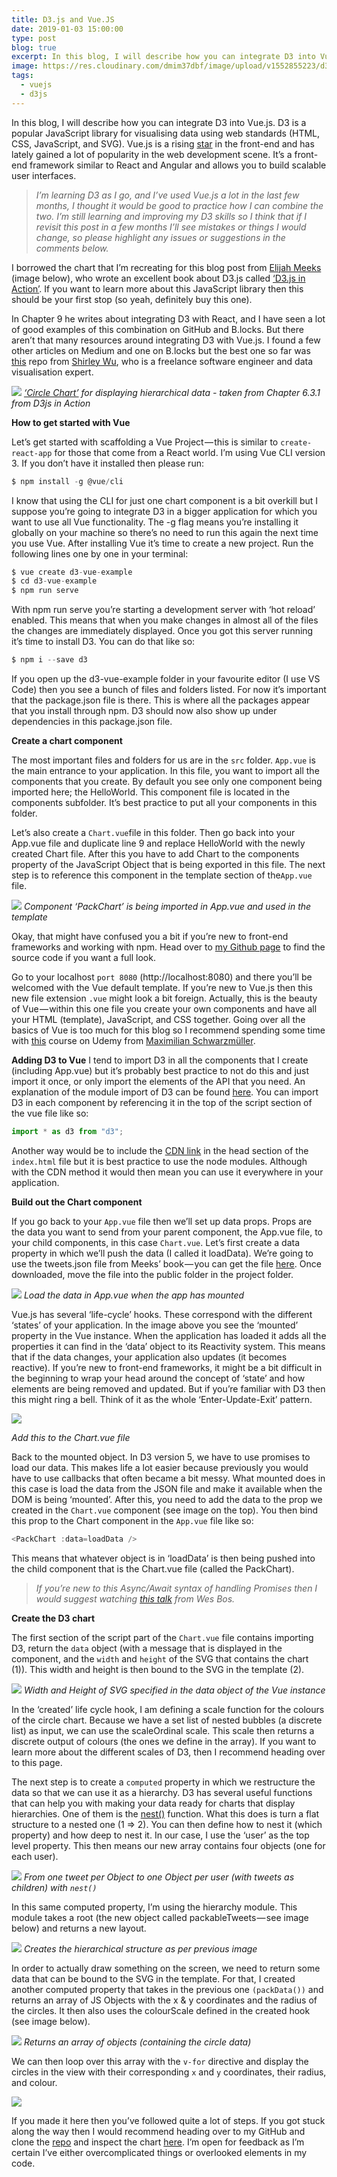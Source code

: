 ```yaml
---
title: D3.js and Vue.JS
date: 2019-01-03 15:00:00
type: post
blog: true
excerpt: In this blog, I will describe how you can integrate D3 into Vue.js. I'm also introducing the Vue CLI and how to integrate D3 there.
image: https://res.cloudinary.com/dmim37dbf/image/upload/v1552855223/d3_vuejs.png
tags:
  - vuejs
  - d3js
---
```


In this blog, I will describe how you can integrate D3 into Vue.js. D3 is a popular JavaScript library for visualising data using web standards (HTML, CSS, JavaScript, and SVG). Vue.js is a rising [star](https://hasvuepassedreactyet.surge.sh/) in the front-end and has lately gained a lot of popularity in the web development scene. It’s a front-end framework similar to React and Angular and allows you to build scalable user interfaces.

> _I’m learning D3 as I go, and I’ve used Vue.js a lot in the last few months, I thought it would be good to practice how I can combine the two. I’m still learning and improving my D3 skills so I think that if I revisit this post in a few months I’ll see mistakes or things I would change, so please highlight any issues or suggestions in the comments below._

I borrowed the chart that I’m recreating for this blog post from [Elijah Meeks](https://medium.com/@Elijah_Meeks) (image below), who wrote an excellent book about D3.js called [‘D3.js in Action’](https://www.amazon.com/D3-js-Action-Data-visualization-JavaScript/dp/1617294489/ref=sr_1_2?ie=UTF8&qid=1546022089&sr=8-2). If you want to learn more about this JavaScript library then this should be your first stop (so yeah, definitely buy this one).

In Chapter 9 he writes about integrating D3 with React, and I have seen a lot of good examples of this combination on GitHub and B.locks. But there aren’t that many resources around integrating D3 with Vue.js. I found a few other articles on Medium and one on B.locks but the best one so far was [this](https://github.com/sxywu/vue-d3-example) repo from [Shirley Wu](https://twitter.com/sxywu), who is a freelance software engineer and data visualisation expert.

![](https://cdn-images-1.medium.com/max/1600/1*sSCXT5xlNwSY9yWb6hWwtQ.png)
_[‘Circle Chart’](https://andre347.github.io/d3-vue-example/) for displaying hierarchical data - taken from Chapter 6.3.1 from D3js in Action_

**How to get started with Vue**

Let’s get started with scaffolding a Vue Project — this is similar to `create-react-app` for those that come from a React world. I’m using Vue CLI version 3. If you don’t have it installed then please run:

```javascript
$ npm install -g @vue/cli
```

I know that using the CLI for just one chart component is a bit overkill but I suppose you’re going to integrate D3 in a bigger application for which you want to use all Vue functionality. The -g flag means you’re installing it globally on your machine so there’s no need to run this again the next time you use Vue. After installing Vue it’s time to create a new project. Run the following lines one by one in your terminal:

```javascript
$ vue create d3-vue-example
$ cd d3-vue-example
$ npm run serve
```

With npm run serve you’re starting a development server with ‘hot reload’ enabled. This means that when you make changes in almost all of the files the changes are immediately displayed. Once you got this server running it’s time to install D3. You can do that like so:

```javascript
$ npm i --save d3
```

If you open up the d3-vue-example folder in your favourite editor (I use VS Code) then you see a bunch of files and folders listed. For now it’s important that the package.json file is there. This is where all the packages appear that you install through npm. D3 should now also show up under dependencies in this package.json file.

**Create a chart component**

The most important files and folders for us are in the `src` folder. `App.vue` is the main entrance to your application. In this file, you want to import all the components that you create. By default you see only one component being imported here; the HelloWorld. This component file is located in the components subfolder. It’s best practice to put all your components in this folder.

Let’s also create a `Chart.vue`file in this folder. Then go back into your App.vue file and duplicate line 9 and replace HelloWorld with the newly created Chart file. After this you have to add Chart to the components property of the JavaScript Object that is being exported in this file. The next step is to reference this component in the template section of the`App.vue` file.

![](https://cdn-images-1.medium.com/max/1600/1*ITQctBl97dsHfTNyzWLuKw.png)
_Component ‘PackChart’ is being imported in App.vue and used in the template_

Okay, that might have confused you a bit if you’re new to front-end frameworks and working with npm. Head over to [my Github page](https://github.com/andre347/d3-vue-example) to find the source code if you want a full look.

Go to your localhost `port 8080` (http://localhost:8080) and there you’ll be welcomed with the Vue default template. If you’re new to Vue.js then this new file extension `.vue` might look a bit foreign. Actually, this is the beauty of Vue — within this one file you create your own components and have all your HTML (template), JavaScript, and CSS together. Going over all the basics of Vue is too much for this blog so I recommend spending some time with [this](https://gitconnected.com/site/redirect/tutorials/2052) course on Udemy from [Maximilian Schwarzmüller](https://twitter.com/maxedapps?lang=en).

**Adding D3 to Vue**
I tend to import D3 in all the components that I create (including App.vue) but it’s probably best practice to not do this and just import it once, or only import the elements of the API that you need. An explanation of the module import of D3 can be found [here](https://stackoverflow.com/questions/50606982/what-is-the-correct-way-to-import-and-use-d3-and-its-submodules-in-es6/50610922). You can import D3 in each component by referencing it in the top of the script section of the vue file like so:

```javascript
import * as d3 from "d3";
```

Another way would be to include the [CDN link](https://cdnjs.com/libraries/d3) in the head section of the `index.html` file but it is best practice to use the node modules. Although with the CDN method it would then mean you can use it everywhere in your application.

**Build out the Chart component**

If you go back to your `App.vue` file then we’ll set up data props. Props are the data you want to send from your parent component, the App.vue file, to your child components, in this case `Chart.vue`. Let’s first create a data property in which we’ll push the data (I called it loadData). We’re going to use the tweets.json file from Meeks’ book — you can get the file [here](https://github.com/emeeks/d3_in_action_2/blob/master/data/tweets.json). Once downloaded, move the file into the public folder in the project folder.

![](https://cdn-images-1.medium.com/max/1600/1*ZQGG2RSMohMsqkK6TB95jg.png)
_Load the data in App.vue when the app has mounted_

Vue.js has several ‘life-cycle’ hooks. These correspond with the different ‘states’ of your application. In the image above you see the ‘mounted’ property in the Vue instance. When the application has loaded it adds all the properties it can find in the ‘data’ object to its Reactivity system. This means that if the data changes, your application also updates (it becomes reactive). If you’re new to front-end frameworks, it might be a bit difficult in the beginning to wrap your head around the concept of ‘state’ and how elements are being removed and updated. But if you’re familiar with D3 then this might ring a bell. Think of it as the whole ‘Enter-Update-Exit’ pattern.

![](https://cdn-images-1.medium.com/max/1200/1*kj7RDmS5p84FX90AOae8rA.png)

_Add this to the Chart.vue file_

Back to the mounted object. In D3 version 5, we have to use promises to load our data. This makes life a lot easier because previously you would have to use callbacks that often became a bit messy. What mounted does in this case is load the data from the JSON file and make it available when the DOM is being ‘mounted’. After this, you need to add the data to the prop we created in the `Chart.vue` component (see image on the top). You then bind this prop to the Chart component in the `App.vue` file like so:

```javascript
<PackChart :data=loadData />
```

This means that whatever object is in ‘loadData’ is then being pushed into the child component that is the Chart.vue file (called the PackChart).

> _If you’re new to this Async/Await syntax of handling Promises then I would suggest watching [this talk](https://www.youtube.com/watch?v=9YkUCxvaLEk) from Wes Bos._

**Create the D3 chart**

The first section of the script part of the `Chart.vue` file contains importing D3, return the `data` object (with a message that is displayed in the component, and the `width` and `height` of the SVG that contains the chart (1)). This width and height is then bound to the SVG in the template (2).

![](https://cdn-images-1.medium.com/max/1600/1*Gv_LO5n2Q2pHS2bT8cjxPw.png)
_Width and Height of SVG specified in the data object of the Vue instance_

In the ‘created’ life cycle hook, I am defining a scale function for the colours of the circle chart. Because we have a set list of nested bubbles (a discrete list) as input, we can use the scaleOrdinal scale. This scale then returns a discrete output of colours (the ones we define in the array). If you want to learn more about the different scales of D3, then I recommend heading over to this page.

The next step is to create a `computed` property in which we restructure the data so that we can use it as a hierarchy. D3 has several useful functions that can help you with making your data ready for charts that display hierarchies. One of them is the [nest()](http://learnjsdata.com/group_data.html) function. What this does is turn a flat structure to a nested one (1 => 2). You can then define how to nest it (which property) and how deep to nest it. In our case, I use the ‘user’ as the top level property. This then means our new array contains four objects (one for each user).

![](https://cdn-images-1.medium.com/max/1600/1*47A4s-nfFsQazSkELARyng.png)
_From one tweet per Object to one Object per user (with tweets as children) with `nest()`_

In this same computed property, I’m using the hierarchy module. This module takes a root (the new object called packableTweets — see image below) and returns a new layout.

![](https://cdn-images-1.medium.com/max/1600/1*j7_2YDy0M8uAfQSYQ9lSvQ.png)
_Creates the hierarchical structure as per previous image_

In order to actually draw something on the screen, we need to return some data that can be bound to the SVG in the template. For that, I created another computed property that takes in the previous one `(packData())` and returns an array of JS Objects with the x & y coordinates and the radius of the circles. It then also uses the colourScale defined in the created hook (see image below).

![](https://cdn-images-1.medium.com/max/1600/1*1IwQuNcM9L9PkeI6zl5AAQ.png)
_Returns an array of objects (containing the circle data)_

We can then loop over this array with the `v-for` directive and display the circles in the view with their corresponding `x` and `y` coordinates, their radius, and colour.

![](https://cdn-images-1.medium.com/max/1600/1*F01r_I7hUkAVVf-q1k4bZQ.png)

If you made it here then you’ve followed quite a lot of steps. If you got stuck along the way then I would recommend heading over to my GitHub and clone the [repo](https://github.com/andre347/d3-vue-example) and inspect the chart [here](https://andre347.github.io/d3-vue-example/). I’m open for feedback as I’m certain I’ve either overcomplicated things or overlooked elements in my code.
